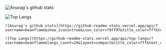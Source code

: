 ![Anurag's github stats](https://github-readme-stats.vercel.app/api?username=beanflame&show_icons=true&count_private=true&theme=react&hide_border=true&bg_color=0D11179)

![Top Langs](https://github-readme-stats.vercel.app/api/top-langs/?username=beanflame&langs_count=8&layout=compact&theme=react&hide_border=true&bg_color=0D11179)

```
![Anurag's github stats](https://github-readme-stats.vercel.app/api/?username=beanflame&show_icons=true&icon_color=79ff97&title_color=fff&text_color=fff&bg_color=00D26E)

![Top Langs](https://github-readme-stats.vercel.app/api/top-langs/?username=beanflame&langs_count=24&layout=compact&title_color=fff&text_color=fff&bg_color=00D26E)
```
